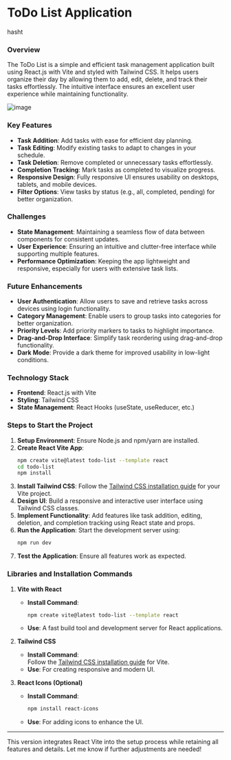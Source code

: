 # **ToDo List Application**
hasht
### **Overview**
The ToDo List is a simple and efficient task management application built using React.js with Vite and styled with Tailwind CSS. It helps users organize their day by allowing them to add, edit, delete, and track their tasks effortlessly. The intuitive interface ensures an excellent user experience while maintaining functionality.

![image](https://github.com/user-attachments/assets/ee972f64-7324-4785-a4b3-865483592b33)

### **Key Features**
- **Task Addition**: Add tasks with ease for efficient day planning.
- **Task Editing**: Modify existing tasks to adapt to changes in your schedule.
- **Task Deletion**: Remove completed or unnecessary tasks effortlessly.
- **Completion Tracking**: Mark tasks as completed to visualize progress.
- **Responsive Design**: Fully responsive UI ensures usability on desktops, tablets, and mobile devices.
- **Filter Options**: View tasks by status (e.g., all, completed, pending) for better organization.

### **Challenges**
- **State Management**: Maintaining a seamless flow of data between components for consistent updates.
- **User Experience**: Ensuring an intuitive and clutter-free interface while supporting multiple features.
- **Performance Optimization**: Keeping the app lightweight and responsive, especially for users with extensive task lists.

### **Future Enhancements**
- **User Authentication**: Allow users to save and retrieve tasks across devices using login functionality.
- **Category Management**: Enable users to group tasks into categories for better organization.
- **Priority Levels**: Add priority markers to tasks to highlight importance.
- **Drag-and-Drop Interface**: Simplify task reordering using drag-and-drop functionality.
- **Dark Mode**: Provide a dark theme for improved usability in low-light conditions.

### **Technology Stack**
- **Frontend**: React.js with Vite
- **Styling**: Tailwind CSS
- **State Management**: React Hooks (useState, useReducer, etc.)

### **Steps to Start the Project**
1. **Setup Environment**: Ensure Node.js and npm/yarn are installed.
2. **Create React Vite App**:  
   ```bash
   npm create vite@latest todo-list --template react
   cd todo-list
   npm install
   ```
3. **Install Tailwind CSS**: Follow the [Tailwind CSS installation guide](https://tailwindcss.com/docs/installation) for your Vite project.
4. **Design UI**: Build a responsive and interactive user interface using Tailwind CSS classes.
5. **Implement Functionality**: Add features like task addition, editing, deletion, and completion tracking using React state and props.
6. **Run the Application**: Start the development server using:
   ```bash
   npm run dev
   ```
7. **Test the Application**: Ensure all features work as expected.

### **Libraries and Installation Commands**

1. **Vite with React**
   - **Install Command**:  
     ```bash
     npm create vite@latest todo-list --template react
     ```
   - **Use**: A fast build tool and development server for React applications.

2. **Tailwind CSS**
   - **Install Command**:  
     Follow the [Tailwind CSS installation guide](https://tailwindcss.com/docs/installation) for Vite.
   - **Use**: For creating responsive and modern UI.

3. **React Icons (Optional)**
   - **Install Command**:  
     ```bash
     npm install react-icons
     ```
   - **Use**: For adding icons to enhance the UI.

---

This version integrates React Vite into the setup process while retaining all features and details. Let me know if further adjustments are needed!
